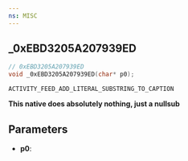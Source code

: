 ```yaml
---
ns: MISC
---
```

## _0xEBD3205A207939ED

```c
// 0xEBD3205A207939ED
void _0xEBD3205A207939ED(char* p0);
```

```
ACTIVITY_FEED_ADD_LITERAL_SUBSTRING_TO_CAPTION
```

**This native does absolutely nothing, just a nullsub**

## Parameters
* **p0**: 

